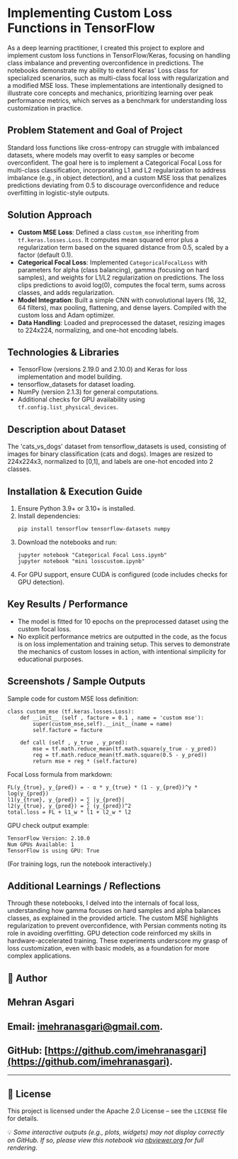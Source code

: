 # Implementing Custom Loss Functions in TensorFlow

As a deep learning practitioner, I created this project to explore and implement custom loss functions in TensorFlow/Keras, focusing on handling class imbalance and preventing overconfidence in predictions. The notebooks demonstrate my ability to extend Keras' Loss class for specialized scenarios, such as multi-class focal loss with regularization and a modified MSE loss. These implementations are intentionally designed to illustrate core concepts and mechanics, prioritizing learning over peak performance metrics, which serves as a benchmark for understanding loss customization in practice.

## Problem Statement and Goal of Project

Standard loss functions like cross-entropy can struggle with imbalanced datasets, where models may overfit to easy samples or become overconfident. The goal here is to implement a Categorical Focal Loss for multi-class classification, incorporating L1 and L2 regularization to address imbalance (e.g., in object detection), and a custom MSE loss that penalizes predictions deviating from 0.5 to discourage overconfidence and reduce overfitting in logistic-style outputs.

## Solution Approach

- **Custom MSE Loss**: Defined a class `custom_mse` inheriting from `tf.keras.losses.Loss`. It computes mean squared error plus a regularization term based on the squared distance from 0.5, scaled by a factor (default 0.1).
- **Categorical Focal Loss**: Implemented `CategoricalFocalLoss` with parameters for alpha (class balancing), gamma (focusing on hard samples), and weights for L1/L2 regularization on predictions. The loss clips predictions to avoid log(0), computes the focal term, sums across classes, and adds regularization.
- **Model Integration**: Built a simple CNN with convolutional layers (16, 32, 64 filters), max pooling, flattening, and dense layers. Compiled with the custom loss and Adam optimizer.
- **Data Handling**: Loaded and preprocessed the dataset, resizing images to 224x224, normalizing, and one-hot encoding labels.

## Technologies & Libraries

- TensorFlow (versions 2.19.0 and 2.10.0) and Keras for loss implementation and model building.
- tensorflow_datasets for dataset loading.
- NumPy (version 2.1.3) for general computations.
- Additional checks for GPU availability using `tf.config.list_physical_devices`.

## Description about Dataset

The 'cats_vs_dogs' dataset from tensorflow_datasets is used, consisting of images for binary classification (cats and dogs). Images are resized to 224x224x3, normalized to [0,1], and labels are one-hot encoded into 2 classes.

## Installation & Execution Guide

1. Ensure Python 3.9+ or 3.10+ is installed.
2. Install dependencies:
   ```
   pip install tensorflow tensorflow-datasets numpy
   ```
3. Download the notebooks and run:
   ```
   jupyter notebook "Categorical Focal Loss.ipynb"
   jupyter notebook "mini losscustom.ipynb"
   ```
4. For GPU support, ensure CUDA is configured (code includes checks for GPU detection).

## Key Results / Performance

- The model is fitted for 10 epochs on the preprocessed dataset using the custom focal loss.
- No explicit performance metrics are outputted in the code, as the focus is on loss implementation and training setup. This serves to demonstrate the mechanics of custom losses in action, with intentional simplicity for educational purposes.

## Screenshots / Sample Outputs

Sample code for custom MSE loss definition:
```
class custom_mse (tf.keras.losses.Loss):
    def __init__ (self , facture = 0.1 , name = 'custom mse'):
        super(custom_mse,self).__init__(name = name)
        self.facture = facture
        
    def call (self , y_true , y_pred):
        mse = tf.math.reduce_mean(tf.math.square(y_true - y_pred))
        reg = tf.math.reduce_mean(tf.math.square(0.5 - y_pred))
        return mse + reg * (self.facture)
```

Focal Loss formula from markdown:
```
FL(y_{true}, y_{pred}) = - α * y_{true} * (1 - y_{pred})^γ * log(y_{pred})
l1(y_{true}, y_{pred}) = ∑ |y_{pred}|
l2(y_{true}, y_{pred}) = ∑ (y_{pred})^2
total.loss = FL + l1_w * l1 + l2_w * l2
```

GPU check output example:
```
TensorFlow Version: 2.10.0
Num GPUs Available: 1
TensorFlow is using GPU: True
```

(For training logs, run the notebook interactively.)

## Additional Learnings / Reflections

Through these notebooks, I delved into the internals of focal loss, understanding how gamma focuses on hard samples and alpha balances classes, as explained in the provided article. The custom MSE highlights regularization to prevent overconfidence, with Persian comments noting its role in avoiding overfitting. GPU detection code reinforced my skills in hardware-accelerated training. These experiments underscore my grasp of loss customization, even with basic models, as a foundation for more complex applications.

## 👤 Author

## Mehran Asgari
## **Email:** [imehranasgari@gmail.com](mailto:imehranasgari@gmail.com).
## **GitHub:** [https://github.com/imehranasgari](https://github.com/imehranasgari).

---

## 📄 License

This project is licensed under the Apache 2.0 License – see the `LICENSE` file for details.

💡 *Some interactive outputs (e.g., plots, widgets) may not display correctly on GitHub. If so, please view this notebook via [nbviewer.org](https://nbviewer.org) for full rendering.*